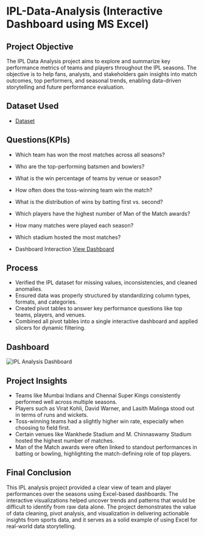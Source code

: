 # IPL-Data-Analysis (Interactive Dashboard using MS Excel)
## Project Objective
The IPL Data Analysis project aims to explore and summarize key performance metrics of teams and players throughout the IPL seasons. The objective is to help fans, analysts, and stakeholders gain insights into match outcomes, top performers, and seasonal trends, enabling data-driven storytelling and future performance evaluation.

## Dataset Used
- <a href="https://github.com/Surajsuri0/Data-Analysis-Dashboard/blob/main/IPL%20Analysis.xlsx">Dataset</a>

## Questions(KPIs)
- Which team has won the most matches across all seasons?
- Who are the top-performing batsmen and bowlers?
- What is the win percentage of teams by venue or season?
- How often does the toss-winning team win the match?
- What is the distribution of wins by batting first vs. second?
- Which players have the highest number of Man of the Match awards?
- How many matches were played each season?
- Which stadium hosted the most matches?

- Dashboard Interaction <a href="https://github.com/Surajsuri0/Data-Analysis-Dashboard/blob/main/IPL%20Analysis%20Dashboard.png">View Dashboard</a>

## Process
- Verified the IPL dataset for missing values, inconsistencies, and cleaned anomalies.
- Ensured data was properly structured by standardizing column types, formats, and categories.
- Created pivot tables to answer key performance questions like top teams, players, and venues.
- Combined all pivot tables into a single interactive dashboard and applied slicers for dynamic filtering.

## Dashboard
![IPL Analysis Dashboard](https://github.com/user-attachments/assets/4f18ce81-36b3-41c2-889b-7199ef3aa9c9)

## Project Insights
- Teams like Mumbai Indians and Chennai Super Kings consistently performed well across multiple seasons.
- Players such as Virat Kohli, David Warner, and Lasith Malinga stood out in terms of runs and wickets.
- Toss-winning teams had a slightly higher win rate, especially when choosing to field first.
- Certain venues like Wankhede Stadium and M. Chinnaswamy Stadium hosted the highest number of matches.
- Man of the Match awards were often linked to standout performances in batting or bowling, highlighting the match-defining role of top players.

## Final Conclusion
This IPL analysis project provided a clear view of team and player performances over the seasons using Excel-based dashboards. The interactive visualizations helped uncover trends and patterns that would be difficult to identify from raw data alone. The project demonstrates the value of data cleaning, pivot analysis, and visualization in delivering actionable insights from sports data, and it serves as a solid example of using Excel for real-world data storytelling.
